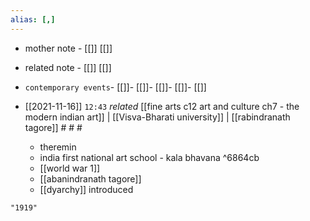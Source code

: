 ```yaml
---
alias: [,]
---
```

- mother note - [[]] [[]]
- related note - [[]] [[]]
- `contemporary events`- [[]]- [[]]- [[]]- [[]]- [[]]

- [[2021-11-16]]  `12:43` _related_ [[fine arts c12 art and culture ch7 - the modern indian art]] | [[Visva-Bharati university]] | [[rabindranath tagore]] # # #
	- theremin
	- india first national art school - kala bhavana ^6864cb
	- [[world war 1]]
	- [[abanindranath tagore]]
	- [[dyarchy]] introduced

```query
"1919"
```